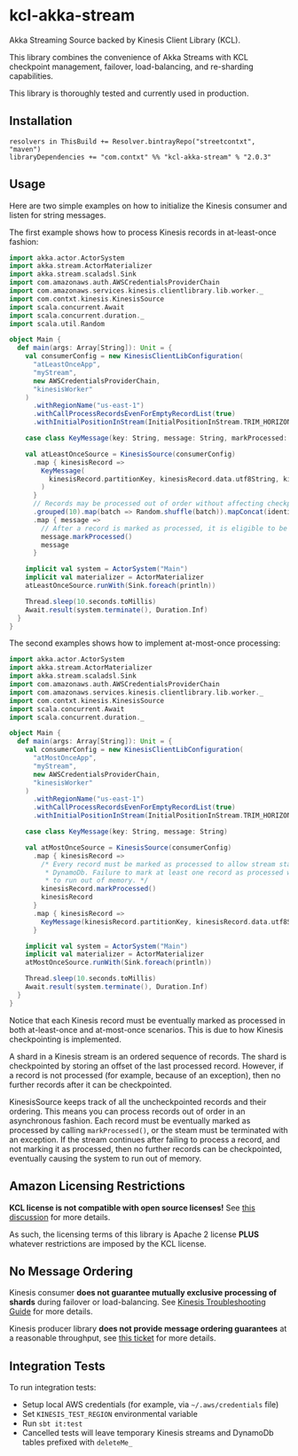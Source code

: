 # kcl-akka-stream
Akka Streaming Source backed by Kinesis Client Library (KCL).

This library combines the convenience of Akka Streams with KCL checkpoint management, failover, load-balancing,
and re-sharding capabilities.

This library is thoroughly tested and currently used in production.


## Installation

```
resolvers in ThisBuild += Resolver.bintrayRepo("streetcontxt", "maven")
libraryDependencies += "com.contxt" %% "kcl-akka-stream" % "2.0.3"
```


## Usage

Here are two simple examples on how to initialize the Kinesis consumer and listen for string messages.

The first example shows how to process Kinesis records in at-least-once fashion:
```scala
import akka.actor.ActorSystem
import akka.stream.ActorMaterializer
import akka.stream.scaladsl.Sink
import com.amazonaws.auth.AWSCredentialsProviderChain
import com.amazonaws.services.kinesis.clientlibrary.lib.worker._
import com.contxt.kinesis.KinesisSource
import scala.concurrent.Await
import scala.concurrent.duration._
import scala.util.Random

object Main {
  def main(args: Array[String]): Unit = {
    val consumerConfig = new KinesisClientLibConfiguration(
      "atLeastOnceApp",
      "myStream",
      new AWSCredentialsProviderChain,
      "kinesisWorker"
    )
      .withRegionName("us-east-1")
      .withCallProcessRecordsEvenForEmptyRecordList(true)
      .withInitialPositionInStream(InitialPositionInStream.TRIM_HORIZON)

    case class KeyMessage(key: String, message: String, markProcessed: () => Unit)

    val atLeastOnceSource = KinesisSource(consumerConfig)
      .map { kinesisRecord =>
        KeyMessage(
          kinesisRecord.partitionKey, kinesisRecord.data.utf8String, kinesisRecord.markProcessed
        )
      }
      // Records may be processed out of order without affecting checkpointing.
      .grouped(10).map(batch => Random.shuffle(batch)).mapConcat(identity)
      .map { message =>
        // After a record is marked as processed, it is eligible to be checkpointed in DynamoDb.
        message.markProcessed()
        message
      }

    implicit val system = ActorSystem("Main")
    implicit val materializer = ActorMaterializer
    atLeastOnceSource.runWith(Sink.foreach(println))

    Thread.sleep(10.seconds.toMillis)
    Await.result(system.terminate(), Duration.Inf)
  }
}
```

The second examples shows how to implement at-most-once processing:
```scala
import akka.actor.ActorSystem
import akka.stream.ActorMaterializer
import akka.stream.scaladsl.Sink
import com.amazonaws.auth.AWSCredentialsProviderChain
import com.amazonaws.services.kinesis.clientlibrary.lib.worker._
import com.contxt.kinesis.KinesisSource
import scala.concurrent.Await
import scala.concurrent.duration._

object Main {
  def main(args: Array[String]): Unit = {
    val consumerConfig = new KinesisClientLibConfiguration(
      "atMostOnceApp",
      "myStream",
      new AWSCredentialsProviderChain,
      "kinesisWorker"
    )
      .withRegionName("us-east-1")
      .withCallProcessRecordsEvenForEmptyRecordList(true)
      .withInitialPositionInStream(InitialPositionInStream.TRIM_HORIZON)

    case class KeyMessage(key: String, message: String)

    val atMostOnceSource = KinesisSource(consumerConfig)
      .map { kinesisRecord =>
        /* Every record must be marked as processed to allow stream state to be checkpointed in
         * DynamoDb. Failure to mark at least one record as processed will cause the application
         * to run out of memory. */
        kinesisRecord.markProcessed()
        kinesisRecord
      }
      .map { kinesisRecord =>
        KeyMessage(kinesisRecord.partitionKey, kinesisRecord.data.utf8String)
      }

    implicit val system = ActorSystem("Main")
    implicit val materializer = ActorMaterializer
    atMostOnceSource.runWith(Sink.foreach(println))

    Thread.sleep(10.seconds.toMillis)
    Await.result(system.terminate(), Duration.Inf)
  }
}
```

Notice that each Kinesis record must be eventually marked as processed in both at-least-once and
at-most-once scenarios. This is due to how Kinesis checkpointing is implemented.

A shard in a Kinesis stream is an ordered sequence of records. The shard is checkpointed by storing an offset
of the last processed record. However, if a record is not processed (for example, because of an exception),
then no further records after it can be checkpointed.

KinesisSource keeps track of all the uncheckpointed records and their ordering. This means you can process
records out of order in an asynchronous fashion. Each record must be eventually marked as processed by
calling `markProcessed()`, or the steam must be terminated with an exception. If the stream continues
after failing to process a record, and not marking it as processed, then no further records can be checkpointed,
eventually causing the system to run out of memory.


## Amazon Licensing Restrictions
**KCL license is not compatible with open source licenses!** See
[this discussion](https://issues.apache.org/jira/browse/LEGAL-198) for more details.

As such, the licensing terms of this library is Apache 2 license **PLUS** whatever restrictions
are imposed by the KCL license.


## No Message Ordering
Kinesis consumer **does not guarantee mutually exclusive processing of shards** during failover or load-balancing.
See [Kinesis Troubleshooting Guide](http://docs.aws.amazon.com/streams/latest/dev/troubleshooting-consumers.html)
for more details.

Kinesis producer library **does not provide message ordering guarantees** at a reasonable throughput,
see [this ticket](https://github.com/awslabs/amazon-kinesis-producer/issues/23) for more details.


## Integration Tests
To run integration tests:
* Setup local AWS credentials (for example, via `~/.aws/credentials` file)
* Set `KINESIS_TEST_REGION` environmental variable
* Run `sbt it:test`
* Cancelled tests will leave temporary Kinesis streams and DynamoDb tables prefixed with `deleteMe_`
